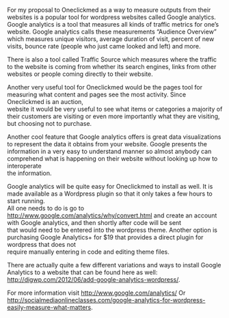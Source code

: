 For my proposal to Oneclickmed as a way to measure outputs from their websites is a popular tool for wordpress websites called Google analytics. <br />
Google analytics is a tool that measures all kinds of traffic metrics for one’s website.  Google analytics calls these measurements “Audience Overview” <br />
which measures unique visitors, average duration of visit, percent of new visits, bounce rate (people who just came looked and left) and more.  <br />

There is also a tool called Traffic Source which measures where the traffic to the website is coming from whether its search engines, links from other <br />
websites or people coming directly to their website. <br />

Another very useful tool for Oneclickmed would be the pages tool for measuring what content and pages see the most activity. Since Oneclickmed is an auction, <br />
website it would be very useful to see what items or categories a majority of their customers are visiting or even more importantly what they are visiting, <br />
but choosing not to purchase. <br />

Another cool feature that Google analytics offers is great data visualizations to represent the data it obtains from your website.  Google presents the <br />
information in a very easy to understand manner so almost anybody can comprehend what is happening on their website without looking up how to interoperate <br />
the information. <br /> 

Google analytics will be quite easy for Oneclickmed to install as well. It is made available as a Wordpress plugin so that it only takes a few hours to start running. <br />
All one needs to do is go to http://www.google.com/analytics/why/convert.html and create an account with Google analytics, and then shortly after code will be sent <br />
that would need to be entered into the wordpress theme. Another option is purchasing Google Analytics+ for $19 that provides a direct plugin for wordpress that does not <br />
require manually entering in code and editing theme files. <br />

There are actually quite a few different variations and ways to install Google Analytics to a website that can be found here as well: <br />
http://digwp.com/2012/06/add-google-analytics-wordpress/. <br />

For more information visit http://www.google.com/analytics/ 
Or
 http://socialmediaonlineclasses.com/google-analytics-for-wordpress-easily-measure-what-matters.
